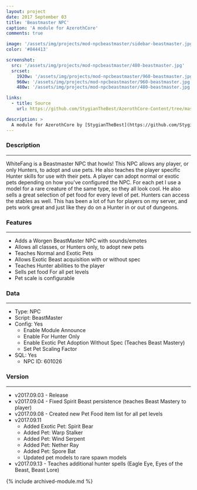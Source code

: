 ```yaml
---
layout: project
date: 2017 September 03
title: 'Beastmaster NPC'
caption: 'A module for AzerothCore'
comments: true

image: '/assets/img/projects/mod-npcbeastmaster/sidebar-beastmaster.jpg'
color: '#844413'

screenshot:
  src: '/assets/img/projects/mod-npcbeastmaster/480-beastmaster.jpg'
  srcset:
    1920w: '/assets/img/projects/mod-npcbeastmaster/960-beastmaster.jpg'
    960w: '/assets/img/projects/mod-npcbeastmaster/960-beastmaster.jpg'
    480w: '/assets/img/projects/mod-npcbeastmaster/480-beastmaster.jpg'

links:
  - title: Source
    url: https://github.com/StygianTheBest/AzerothCore-Content/tree/master/Modules/mod-npcbeastmaster

description: >
  A module for AzerothCore by [StygianTheBest](https://github.com/StygianTheBest/AzerothCore-Content/tree/master/Modules){:target="_blank"}.
---
```


### Description ###
------------------------------------------------------------------------------------------------------------------
WhiteFang is a Beastmaster NPC that howls! This NPC allows any player, or only Hunters, to adopt and use pets. He 
also teaches the player specific Hunter skills for use with their pets. A player can adopt normal or exotic pets
depending on how you've configured the NPC. For each pet I use a model for a rare creature of the same type, so
they all look cool. He also sells a great selection of pet food for every level of pet. Hunters can access the 
stables as well. This has been a lot of fun for players on my server, and pets work great and just like they do
on a Hunter in or out of dungeons.


### Features ###
------------------------------------------------------------------------------------------------------------------
- Adds a Worgen BeastMaster NPC with sounds/emotes
- Allows all classes, or Hunters only, to adopt new pets
- Teaches Normal and Exotic Pets
- Allows Exotic Beast acquisition with or without spec
- Teaches Hunter abilities to the player
- Sells pet food For all pet levels
- Pet scale is configurable

### Data ###
------------------------------------------------------------------------------------------------------------------
- Type: NPC
- Script: BeastMaster
- Config: Yes
    - Enable Module Announce
    - Enable For Hunter Only
    - Enable Exotic Pet Adoption Without Spec (Teaches Beast Mastery)
    - Set Pet Scaling Factor
- SQL: Yes
    - NPC ID: 601026


### Version ###
------------------------------------------------------------------------------------------------------------------
- v2017.09.03 - Release
- v2017.09.04 - Fixed Spirit Beast persistence (teaches Beast Mastery to player)
- v2017.09.08 - Created new Pet Food item list for all pet levels
- v2017.09.11
    - Added Exotic Pet: Spirit Bear
    - Added Pet: Warp Stalker
    - Added Pet: Wind Serpent
    - Added Pet: Nether Ray
    - Added Pet: Spore Bat
    - Updated pet models to rare spawn models
- v2017.09.13 - Teaches additional hunter spells (Eagle Eye, Eyes of the Beast, Beast Lore)


{% include archived-module.md %}